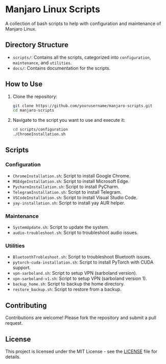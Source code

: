 # Manjaro Linux Scripts

A collection of bash scripts to help with configuration and maintenance of Manjaro Linux.

## Directory Structure

- `scripts/`: Contains all the scripts, categorized into `configuration`, `maintenance`, and `utilities`.
- `docs/`: Contains documentation for the scripts.

## How to Use

1. Clone the repository:
   ```bash
   git clone https://github.com/yourusername/manjaro-scripts.git
   cd manjaro-scripts
   ```

2. Navigate to the script you want to use and execute it:
   ```bash
   cd scripts/configuration
   ./ChromeInstallation.sh
   ```

## Scripts

### Configuration
- `ChromeInstallation.sh`: Script to install Google Chrome.
- `MSEdgeInstallation.sh`: Script to install Microsoft Edge.
- `PycharmInstallation.sh`: Script to install PyCharm.
- `TelegramInstallation.sh`: Script to install Telegram.
- `VSCodeInstallation.sh`: Script to install Visual Studio Code.
- `yay-installation.sh`: Script to install yay AUR helper.

### Maintenance
- `SystemUpdate.sh`: Script to update the system.
- `audio-troubleshoot.sh`: Script to troubleshoot audio issues.

### Utilities
- `BluetoothTrobleshoot.sh`: Script to troubleshoot Bluetooth issues.
- `pytorch-cuda-installation.sh`: Script to install PyTorch with CUDA support.
- `vpn-sarboland.sh`: Script to setup VPN (sarboland version).
- `vpn-sarboland-v1.sh`: Script to setup VPN (sarboland version 1).
- `backup_home.sh`: Script to backup the home directory.
- `restore_backup.sh`: Script to restore from a backup.

## Contributing

Contributions are welcome! Please fork the repository and submit a pull request.

## License

This project is licensed under the MIT License - see the [LICENSE](LICENSE) file for details.
